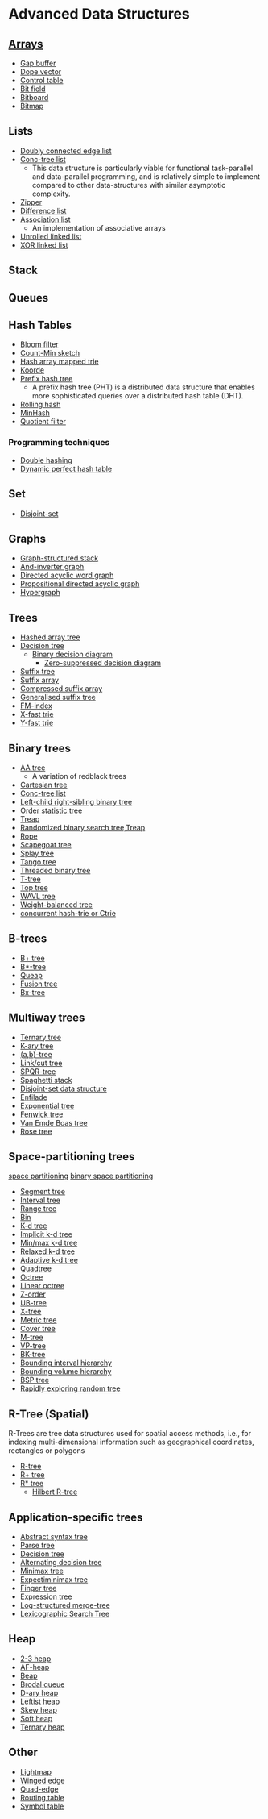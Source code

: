 # Advanced Data Structures

## [Arrays](https://en.wikipedia.org/wiki/Array_data_structure)

* [Gap buffer](https://en.wikipedia.org/wiki/Gap_buffer)
* [Dope vector](https://en.wikipedia.org/wiki/Dope_vector)
* [Control table](https://en.wikipedia.org/wiki/Control_table)
* [Bit field](https://en.wikipedia.org/wiki/Bit_field)
* [Bitboard](https://en.wikipedia.org/wiki/Bitboard)
* [Bitmap](https://en.wikipedia.org/wiki/Bitmap)

## Lists

* [Doubly connected edge list](https://en.wikipedia.org/wiki/Doubly_connected_edge_list)
* [Conc-tree list](https://en.wikipedia.org/wiki/Conc-tree_list)
    * This data structure is particularly viable for functional task-parallel and data-parallel programming, and is
      relatively simple to implement compared to other data-structures with similar asymptotic complexity.
* [Zipper](https://en.wikipedia.org/wiki/Zipper_(data_structure))
* [Difference list](https://en.wikipedia.org/wiki/Difference_list)
* [Association list](https://en.wikipedia.org/wiki/Association_list)
    * An implementation of associative arrays
* [Unrolled linked list](https://en.wikipedia.org/wiki/Unrolled_linked_list)
* [XOR linked list](https://en.wikipedia.org/wiki/XOR_linked_list)

## Stack

## Queues

## Hash Tables

* [Bloom filter](https://en.wikipedia.org/wiki/Bloom_filter)
* [Count-Min sketch](https://en.wikipedia.org/wiki/Count-Min_sketch)
* [Hash array mapped trie](https://en.wikipedia.org/wiki/Hash_array_mapped_trie)
* [Koorde](https://en.wikipedia.org/wiki/Koorde)
* [Prefix hash tree](https://en.wikipedia.org/wiki/Prefix_hash_tree)
    * A prefix hash tree (PHT) is a distributed data structure that enables more sophisticated queries over a
      distributed hash table (DHT).
* [Rolling hash](https://en.wikipedia.org/wiki/Rolling_hash)
* [MinHash](https://en.wikipedia.org/wiki/MinHash)
* [Quotient filter](https://en.wikipedia.org/wiki/Quotient_filter)

### Programming techniques

* [Double hashing](https://en.wikipedia.org/wiki/Double_hashing)
* [Dynamic perfect hash table](https://en.wikipedia.org/wiki/Dynamic_perfect_hashing)

## Set

* [Disjoint-set](https://en.wikipedia.org/wiki/Disjoint-set_data_structure)

## Graphs

* [Graph-structured stack](https://en.wikipedia.org/wiki/Graph-structured_stack)
* [And-inverter graph](https://en.wikipedia.org/wiki/And-inverter_graph)
* [Directed acyclic word graph](https://en.wikipedia.org/wiki/Deterministic_acyclic_finite_state_automaton)
* [Propositional directed acyclic graph](https://en.wikipedia.org/wiki/Propositional_directed_acyclic_graph)
* [Hypergraph](https://en.wikipedia.org/wiki/Hypergraph)

## Trees

* [Hashed array tree](https://en.wikipedia.org/wiki/Hashed_array_tree)
* [Decision tree](https://en.wikipedia.org/wiki/Decision_tree)
    * [Binary decision diagram](https://en.wikipedia.org/wiki/Binary_decision_diagram)
        * [Zero-suppressed decision diagram](https://en.wikipedia.org/wiki/Zero-suppressed_decision_diagram)
* [Suffix tree](https://en.wikipedia.org/wiki/Suffix_tree)
* [Suffix array](https://en.wikipedia.org/wiki/Suffix_array)
* [Compressed suffix array](https://en.wikipedia.org/wiki/Compressed_suffix_array)
* [Generalised suffix tree](https://en.wikipedia.org/wiki/Generalised_suffix_tree)
* [FM-index](https://en.wikipedia.org/wiki/FM-index)
* [X-fast trie](https://en.wikipedia.org/wiki/X-fast_trie)
* [Y-fast trie](https://en.wikipedia.org/wiki/Y-fast_trie)

## Binary trees

* [AA tree](https://en.wikipedia.org/wiki/AA_tree)
    * A variation of redblack trees
* [Cartesian tree](https://en.wikipedia.org/wiki/Cartesian_tree)
* [Conc-tree list](https://en.wikipedia.org/wiki/Conc-tree_list)
* [Left-child right-sibling binary tree](https://en.wikipedia.org/wiki/Left-child_right-sibling_binary_tree)
* [Order statistic tree](https://en.wikipedia.org/wiki/Order_statistic_tree)
* [Treap](https://en.wikipedia.org/wiki/Treap)
* [Randomized binary search tree,Treap](https://en.wikipedia.org/wiki/Randomized_binary_search_tree)
* [Rope](https://en.wikipedia.org/wiki/Rope_(computer_science))
* [Scapegoat tree](https://en.wikipedia.org/wiki/Scapegoat_tree)
* [Splay tree](https://en.wikipedia.org/wiki/Splay_tree)
* [Tango tree](https://en.wikipedia.org/wiki/Tango_tree)
* [Threaded binary tree](https://en.wikipedia.org/wiki/Threaded_binary_tree)
* [T-tree](https://en.wikipedia.org/wiki/T-tree)
* [Top tree](https://en.wikipedia.org/wiki/Top_tree)
* [WAVL tree](https://en.wikipedia.org/wiki/WAVL_tree)
* [Weight-balanced tree](https://en.wikipedia.org/wiki/Weight-balanced_tree)
* [concurrent hash-trie or Ctrie](https://en.wikipedia.org/wiki/Ctrie)

## B-trees

* [B+ tree](https://en.wikipedia.org/wiki/B%2B_tree)
* [B*-tree](https://en.wikipedia.org/wiki/B*-tree)
* [Queap](https://en.wikipedia.org/wiki/Queap)
* [Fusion tree](https://en.wikipedia.org/wiki/Fusion_tree)
* [Bx-tree](https://en.wikipedia.org/wiki/Bx-tree_Moving_Object_Index)

## Multiway trees

* [Ternary tree](https://en.wikipedia.org/wiki/Ternary_tree)
* [K-ary tree](https://en.wikipedia.org/wiki/K-ary_tree)
* [(a,b)-tree](https://en.wikipedia.org/wiki/(a,b)-tree)
* [Link/cut tree](https://en.wikipedia.org/wiki/Link/cut_tree)
* [SPQR-tree](https://en.wikipedia.org/wiki/SPQR-tree)
* [Spaghetti stack](https://en.wikipedia.org/wiki/Spaghetti_stack)
* [Disjoint-set data structure](https://en.wikipedia.org/wiki/Disjoint-set_data_structure)
* [Enfilade](https://en.wikipedia.org/wiki/Enfilade_(Xanadu))
* [Exponential tree](https://en.wikipedia.org/wiki/Exponential_tree)
* [Fenwick tree](https://en.wikipedia.org/wiki/Fenwick_tree)
* [Van Emde Boas tree](https://en.wikipedia.org/wiki/Van_Emde_Boas_tree)
* [Rose tree](https://en.wikipedia.org/wiki/Rose_tree)

## Space-partitioning trees

[space partitioning](https://en.wikipedia.org/wiki/Space_partitioning)
[binary space partitioning](https://en.wikipedia.org/wiki/Binary_space_partitioning)

* [Segment tree](https://en.wikipedia.org/wiki/Segment_tree)
* [Interval tree](https://en.wikipedia.org/wiki/Interval_tree)
* [Range tree](https://en.wikipedia.org/wiki/Range_tree)
* [Bin](https://en.wikipedia.org/wiki/Bin_(computational_geometry))
* [K-d tree](https://en.wikipedia.org/wiki/K-d_tree)
* [Implicit k-d tree](https://en.wikipedia.org/wiki/Implicit_k-d_tree)
* [Min/max k-d tree](https://en.wikipedia.org/wiki/Min/max_kd-tree)
* [Relaxed k-d tree](https://en.wikipedia.org/wiki/Relaxed_k-d_tree)
* [Adaptive k-d tree](https://en.wikipedia.org/wiki/Adaptive_k-d_tree)
* [Quadtree](https://en.wikipedia.org/wiki/Quadtree)
* [Octree](https://en.wikipedia.org/wiki/Octree)
* [Linear octree](https://en.wikipedia.org/wiki/Linear_octree)
* [Z-order](https://en.wikipedia.org/wiki/Z-order_curve)
* [UB-tree](https://en.wikipedia.org/wiki/UB-tree)
* [X-tree](https://en.wikipedia.org/wiki/X-tree)
* [Metric tree](https://en.wikipedia.org/wiki/Metric_tree)
* [Cover tree](https://en.wikipedia.org/wiki/Cover_tree)
* [M-tree](https://en.wikipedia.org/wiki/M-tree)
* [VP-tree](https://en.wikipedia.org/wiki/VP-tree)
* [BK-tree](https://en.wikipedia.org/wiki/BK-tree)
* [Bounding interval hierarchy](https://en.wikipedia.org/wiki/Bounding_interval_hierarchy)
* [Bounding volume hierarchy](https://en.wikipedia.org/wiki/Bounding_volume_hierarchy)
* [BSP tree](https://en.wikipedia.org/wiki/BSP_tree)
* [Rapidly exploring random tree](https://en.wikipedia.org/wiki/Rapidly_exploring_random_tree)

## R-Tree (Spatial)

R-Trees are tree data structures used for spatial access methods, i.e., for indexing multi-dimensional information such
as geographical coordinates, rectangles or polygons

* [R-tree](https://en.wikipedia.org/wiki/R-tree)
* [R+ tree](https://en.wikipedia.org/wiki/R%2B_tree)
* [R* tree](https://en.wikipedia.org/wiki/R*_tree)
    * [Hilbert R-tree](https://en.wikipedia.org/wiki/Hilbert_R-tree)

## Application-specific trees

* [Abstract syntax tree](https://en.wikipedia.org/wiki/Abstract_syntax_tree)
* [Parse tree](https://en.wikipedia.org/wiki/Parse_tree)
* [Decision tree](https://en.wikipedia.org/wiki/Decision_tree)
* [Alternating decision tree](https://en.wikipedia.org/wiki/Alternating_decision_tree)
* [Minimax tree](https://en.wikipedia.org/wiki/Minmax)
* [Expectiminimax tree](https://en.wikipedia.org/wiki/Expectiminimax_tree)
* [Finger tree](https://en.wikipedia.org/wiki/Finger_tree)
* [Expression tree](https://en.wikipedia.org/wiki/Expression_tree)
* [Log-structured merge-tree](https://en.wikipedia.org/wiki/Log-structured_merge-tree)
* [Lexicographic Search Tree](https://en.wikipedia.org/w/index.php?title=Lexicographic_Search_Tree&action=edit&redlink=1)

## Heap

* [2-3 heap](https://en.wikipedia.org/wiki/2-3_heap)
* [AF-heap](https://en.wikipedia.org/wiki/AF-heap)
* [Beap](https://en.wikipedia.org/wiki/Beap)
* [Brodal queue](https://en.wikipedia.org/wiki/Brodal_queue)
* [D-ary heap](https://en.wikipedia.org/wiki/D-ary_heap)
* [Leftist heap](https://en.wikipedia.org/wiki/Leftist_tree)
* [Skew heap](https://en.wikipedia.org/wiki/Skew_heap)
* [Soft heap](https://en.wikipedia.org/wiki/Soft_heap)
* [Ternary heap](https://en.wikipedia.org/wiki/Ternary_heap)

## Other

* [Lightmap](https://en.wikipedia.org/wiki/Lightmap)
* [Winged edge](https://en.wikipedia.org/wiki/Winged_edge)
* [Quad-edge](https://en.wikipedia.org/wiki/Quad-edge)
* [Routing table](https://en.wikipedia.org/wiki/Routing_table)
* [Symbol table](https://en.wikipedia.org/wiki/Symbol_table)
